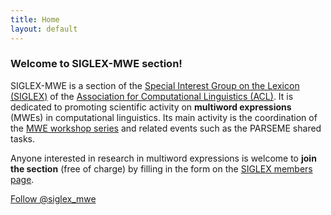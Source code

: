 ```yaml
---
title: Home
layout: default
---
```


### Welcome to SIGLEX-MWE section!

SIGLEX-MWE is a section of the [Special Interest Group on the Lexicon (SIGLEX)](http://www.siglex.org) of the [Association for Computational Linguistics (ACL)](http://www.aclweb.org/). It is dedicated to promoting scientific activity on **multiword expressions** (MWEs) in computational linguistics. Its main activity is the coordination of the [MWE workshop series](events/previousevents) and related events such as the PARSEME shared tasks.

Anyone interested in research in multiword expressions is welcome to **join the section** (free of charge) by filling in the form on the [SIGLEX members page](https://siglex.org/members.html).

<a href="https://twitter.com/siglex_mwe?ref_src=twsrc%5Etfw" class="twitter-follow-button" data-size="large" data-show-screen-name="true" data-show-count="false">Follow @siglex_mwe</a><script async src="https://platform.twitter.com/widgets.js" charset="utf-8"></script>
